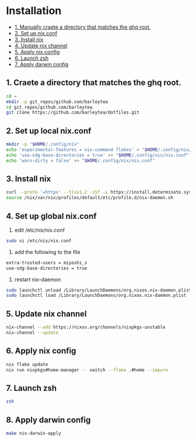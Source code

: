 # Installation

- [1. Manually craete a directory that matches the ghq root.](#1-manually-craete-a-directory-that-matches-the-ghq-root)
- [2. Set up nix.conf](#2-set-up-nixconf)
- [3. Install nix](#3-install-nix)
- [4. Update nix channel](#4-update-nix-channel)
- [5. Apply nix config](#5-apply-nix-config)
- [6. Launch zsh](#6-launch-zsh)
- [7. Apply darwin config](#7-apply-darwin-config)

## 1. Craete a directory that matches the ghq root.

```sh
cd ~
mkdir -p git_repos/github.com/barleytea
cd git_repos/github.com/barleytea
git clone https://github.com/barleytea/dotfiles.git
```

## 2. Set up local nix.conf

```sh
mkdir -p "$HOME/.config/nix"
echo 'experimental-features = nix-command flakes' > "$HOME/.config/nix/nix.conf"
echo 'use-xdg-base-directories = true' >> "$HOME/.config/nix/nix.conf"
echo 'warn-dirty = false' >> "$HOME/.config/nix/nix.conf"
```

## 3. Install nix

```sh
curl --proto '=https' --tlsv1.2 -sSf -L https://install.determinate.systems/nix | sh -s -- install --no-confirm
source /nix/var/nix/profiles/default/etc/profile.d/nix-daemon.sh
```

## 4. Set up global nix.conf

1. edit /etc/nix/nix.conf

```sh
sudo vi /etc/nix/nix.conf
```

1. add the following to the file

```sh
extra-trusted-users = miyoshi_s
use-xdg-base-directories = true
```

1. restart nix-daemon

```sh
sudo launchctl unload /Library/LaunchDaemons/org.nixos.nix-daemon.plist
sudo launchctl load /Library/LaunchDaemons/org.nixos.nix-daemon.plist
```

## 5. Update nix channel

```sh
nix-channel --add https://nixos.org/channels/nixpkgs-unstable
nix-channel --update
```

## 6. Apply nix config

```sh
nix flake update
nix run nixpkgs#home-manager -- switch --flake .#home --impure
```

## 7. Launch zsh

```sh
zsh
```

## 8. Apply darwin config

```sh
make nix-darwin-apply
```

